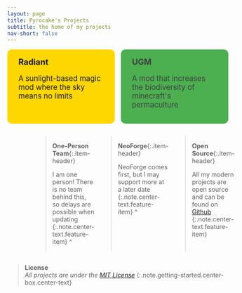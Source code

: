 ```yaml
---
layout: page
title: Pyrocake's Projects
subtitle: the home of my projects
nav-short: false
---
```


<style>
:root {
    --large-box-count: 2; /* Change this number to set the count of large boxes */
}

.container-md {
    max-width: 5000px;
}

.center-text {
    text-align: center;
}

.center-box {
    max-width: fit-content;
    margin-left: auto;
    margin-right: auto;
}

.getting-started {
    background-color: rgba(187, 187, 187, 0.1);
    border-radius: 5px;
}

.large-features-container {
    gap: 1em;
    display: grid;
    grid-template-columns: repeat(auto-fit, minmax(200px, 1fr)); /* Allow flexibility while keeping them side by side */
    grid-template-rows: 1fr;
    margin: 1em auto;
    max-width: 100%; /* Keep the large boxes wide without stacking */
}

.large-feature-item {
    margin: 0;
    padding: 1em 1.5em; /* Reduced padding to minimize wasted space */
    font-size: 1.2em;
    border-radius: 10px;
    text-decoration: none;
    display: block;
    color: inherit;
    transition: background-color 0.3s ease;
}

/* Radiant box color */
.large-feature-item:nth-child(1) {
    background-color: #FFD700; /* Warm golden sunlight color */
}

.large-feature-item:nth-child(1):hover {
    background-color: #E6C200; /* Slightly darker golden on hover */
}

/* Grass mod box color */
.large-feature-item:nth-child(2) {
    background-color: #4CAF50; /* Fresh grassy green */
    color: #404040;
}

.large-feature-item:nth-child(2):hover {
    background-color: #3D8B40; /* Darker green on hover */
    color: #f1f1f1; /* Lighter text color when hovered for better contrast */
}

.features-container {
    gap: 1em;
    display: grid;
    grid-template-columns: repeat(3, 1fr);
    margin: 1em auto;
    max-width: 75%; /* Keep small boxes contained for better contrast */
}

.feature-item {
    margin: 0;
    padding-left: 0.6em;
    padding-right: 0.6em;
    font-size: 0.9em;
    background-color: rgba(187, 187, 187, 0.1);
    border-radius: 10px;
}

.feature-item * {
    margin-top: 0.5em;
    margin-bottom: 0.5em;
}

.item-header {
    font-size: 1.1em;
}

@media (max-width: 719px) {
    .large-features-container {
        grid-template-columns: 1fr;
        max-width: 100%;
    }

    .features-container {
        grid-template-columns: 1fr;
        grid-template-rows: repeat(3, 1fr);
        max-width: 100%;
    }

    .intro-header .page-heading h1 {
        margin-top: 0;
        font-size: 2.5em;
    }
}


</style>

<div class="large-features-container">
    <a href="#" class="large-feature-item">
        <i class="fa-solid fa-sun"></i> <strong class="item-header">Radiant</strong>
        <p>A sunlight-based magic mod where the sky means no limits</p>
    </a>
    <a href="#" class="large-feature-item">
        <i class="fa-solid fa-seedling"></i> <strong class="item-header">UGM</strong>
        <p>A mod that increases the biodiversity of minecraft's permaculture</p>
    </a>
</div>

<div class="features-container" markdown="1">

> <i class="fa-solid fa-person"></i> **One-Person Team**{:.item-header}
>
> I am one person! There is no team behind this, so delays are possible when updating
{:.note.center-text.feature-item}
^

> <i class="fas fa-terminal"></i> **NeoForge**{:.item-header}
>
> NeoForge comes first, but I may support more at a later date
{:.note.center-text.feature-item}
^

> <i class="fa-brands fa-github"></i> **Open Source**{:.item-header}
>
> All my modern projects are open source and can be found on [Github][MY GITHUB]
{:.note.center-text.feature-item}

</div>

> **License** \
> _All projects are under the [MIT License][MIT]_
{:.note.getting-started.center-box.center-text}

[MIT]: https://www.tldrlegal.com/license/mit-license
[MY GITHUB]: https://github.com/Pyrocake
